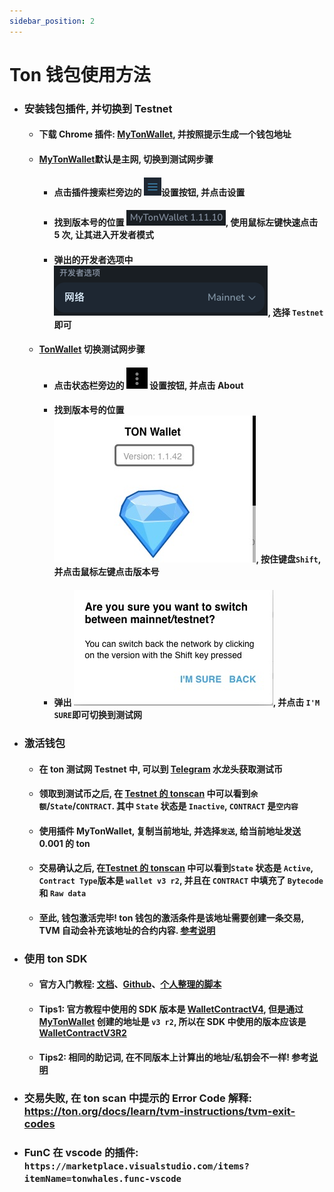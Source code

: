 ```yaml
---
sidebar_position: 2
---
```


# Ton 钱包使用方法

-   ### 安装钱包插件, 并切换到 Testnet

    -   #### 下载 Chrome 插件: [MyTonWallet](https://chrome.google.com/webstore/detail/mytonwallet-%C2%B7-my-ton-wall/fldfpgipfncgndfolcbkdeeknbbbnhcc), 并按照提示生成一个钱包地址
    -   #### [MyTonWallet](https://chrome.google.com/webstore/detail/mytonwallet-%C2%B7-my-ton-wall/fldfpgipfncgndfolcbkdeeknbbbnhcc)默认是主网, 切换到测试网步骤
        -   #### 点击插件搜索栏旁边的 ![setting](./img//setting.png)设置按钮, 并点击设置
        -   #### 找到版本号的位置 ![version](./img/version.png), 使用鼠标左键快速点击 5 次, 让其进入开发者模式
        -   #### 弹出的开发者选项中 ![developer](./img/developer.png), 选择 `Testnet`即可
    -   #### [TonWallet]() 切换测试网步骤
        -   #### 点击状态栏旁边的 ![ton_wallet_setting](./img/ton_wallet_setting.jpg) 设置按钮, 并点击 About
        -   #### 找到版本号的位置 ![ton_wallet_version](./img/ton_wallet_version.jpg), 按住键盘`Shift`, 并点击鼠标左键点击版本号
        -   #### 弹出 ![ton_wallet_confirm](./img/ton_wallet_confirm.jpg), 并点击 `I'M SURE`即可切换到测试网

-   ### 激活钱包

    -   #### 在 ton 测试网 Testnet 中, 可以到 [Telegram](https://t.me/testgiver_ton_bot) 水龙头获取测试币
    -   #### 领取到测试币之后, 在 [Testnet 的 tonscan](https://testnet.tonscan.org/) 中可以看到`余额`/`State`/`CONTRACT`. 其中 `State` 状态是 `Inactive`, `CONTRACT` 是`空内容`
    -   #### 使用插件 MyTonWallet, 复制当前地址, 并选择`发送`, 给当前地址发送 0.001 的 ton
    -   #### 交易确认之后, 在[Testnet 的 tonscan](https://testnet.tonscan.org/) 中可以看到`State` 状态是 `Active`, `Contract Type`版本是 `wallet v3 r2`, 并且在 `CONTRACT` 中填充了 `Bytecode` 和 `Raw data`
    -   #### 至此, 钱包激活完毕! ton 钱包的激活条件是该地址需要创建一条交易, TVM 自动会补充该地址的合约内容. [参考说明](https://github.com/ton-community/tutorials/blob/main/01-wallet/index.md#:~:text=So%20when%20is,the%20first%20transfer.)

-   ### 使用 ton SDK
    -   #### 官方入门教程: [文档](https://ton-community.github.io/tutorials/01-wallet/)、[Github](https://github.com/ton-community/tutorials)、[个人整理的脚本](https://github.com/W3Tools/ton-contract)
    -   #### Tips1: 官方教程中使用的 SDK 版本是 [WalletContractV4](https://github.com/ton-blockchain/wallet-contract/tree/v4r2-stable), 但是通过[MyTonWallet](https://chrome.google.com/webstore/detail/mytonwallet-%C2%B7-my-ton-wall/fldfpgipfncgndfolcbkdeeknbbbnhcc) 创建的地址是 `v3 r2`, 所以在 SDK 中使用的版本应该是 [WalletContractV3R2](https://github.com/ton-core/ton/blob/master/src/wallets/WalletContractV3R2.ts)
    -   #### Tips2: 相同的助记词, 在不同版本上计算出的地址/私钥会不一样! 参考[说明](https://github.com/ton-community/tutorials/blob/main/01-wallet/index.md#step-5-wallets-contracts-have-versions)
-   ### 交易失败, 在 ton scan 中提示的 Error Code 解释: https://ton.org/docs/learn/tvm-instructions/tvm-exit-codes
-   ### FunC 在 vscode 的插件: `https://marketplace.visualstudio.com/items?itemName=tonwhales.func-vscode`
